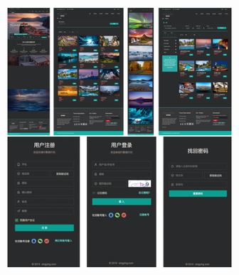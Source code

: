 ![](https://github.com/zoiiiiii/travel-website/blob/master/travel/img/%E5%89%8D%E5%8F%B0%E7%95%8C%E9%9D%A2.png)
![](https://github.com/zoiiiiii/travel-website/blob/master/travel/img/%E6%B3%A8%E5%86%8C%E7%95%8C%E9%9D%A2.png)
